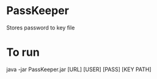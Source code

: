 # PassKeeper
Stores password to key file
# To run
java -jar PassKeeper.jar [URL] [USER] [PASS] [KEY PATH]
